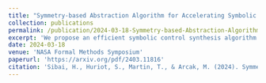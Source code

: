 ```yaml
---
title: "Symmetry-based Abstraction Algorithm for Accelerating Symbolic Control Synthesis"
collection: publications
permalink: /publication/2024-03-18-Symmetry-based-Abstraction-Algorithm-for-Accelerating-Symbolic-Control-Synthesis
excerpt: 'We propose an efficient symbolic control synthesis algorithm for equivariant continuous-time dynamical systems to satisfy reach-avoid specifications...'
date: 2024-03-18
venue: 'NASA Formal Methods Symposium'
paperurl: 'https://arxiv.org/pdf/2403.11816'
citation: 'Sibai, H., Huriot, S., Martin, T., & Arcak, M. (2024). Symmetry-based Abstraction Algorithm for Accelerating Symbolic Control Synthesis. arXiv preprint arXiv:2403.11816.'
---
```

